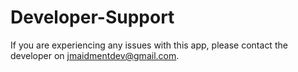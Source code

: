 # Developer-Support

If you are experiencing any issues with this app, please contact the developer on jmaidmentdev@gmail.com.
